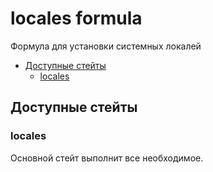 <!-- omit in toc -->
# locales formula

Формула для установки системных локалей

* [Доступные стейты](#доступные-стейты)
  * [locales](#locales)

## Доступные стейты

### locales

Основной стейт выполнит все необходимое.
